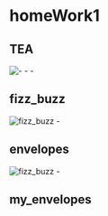 # homeWork1
## TEA
![- - -](https://cloud.githubusercontent.com/assets/24530992/21222546/084bd916-c2cb-11e6-97d2-81867239edf3.jpg)

## fizz_buzz
![fizz_buzz -](https://cloud.githubusercontent.com/assets/24530992/21222545/08490574-c2cb-11e6-8c11-eedb86ead96b.jpg)

## envelopes
![fizz_buzz -](https://cloud.githubusercontent.com/assets/24530992/21222545/08490574-c2cb-11e6-8c11-eedb86ead96b.jpg)

## my_envelopes
